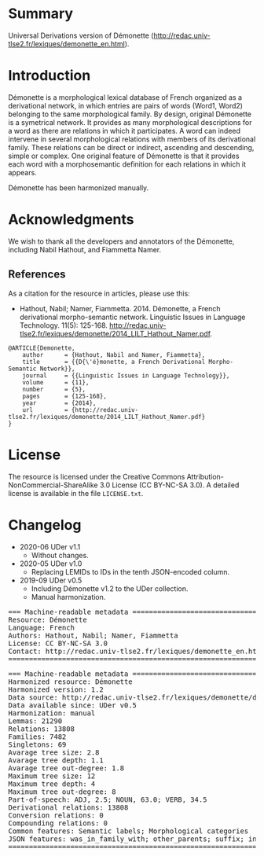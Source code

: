 # Summary

Universal Derivations version of Démonette (http://redac.univ-tlse2.fr/lexiques/demonette_en.html).


# Introduction

Démonette is a morphological lexical database of French organized as a derivational network, in which entries are pairs of words (Word1, Word2) belonging to the same morphological family. By design, original Démonette is a symetrical network. It provides as many morphological descriptions for a word as there are relations in which it participates. A word can indeed intervene in several morphological relations with members of its derivational family. These relations can be direct or indirect, ascending and descending, simple or complex. One original feature of Démonette is that it provides each word with a morphosemantic definition for each relations in which it appears.

Démonette has been harmonized manually.


# Acknowledgments

We wish to thank all the developers and annotators of the Démonette, including Nabil Hathout, and Fiammetta Namer.


## References

As a citation for the resource in articles, please use this:

* Hathout, Nabil; Namer, Fiammetta. 2014. Démonette, a French derivational morpho-semantic network. Linguistic Issues in Language Technology. 11(5): 125-168. http://redac.univ-tlse2.fr/lexiques/demonette/2014_LILT_Hathout_Namer.pdf.

```
@ARTICLE{Demonette,
    author      = {Hathout, Nabil and Namer, Fiammetta},
    title       = {{D{\'é}monette, a French Derivational Morpho-Semantic Network}},
    journal     = {{Linguistic Issues in Language Technology}},
    volume      = {11},
    number      = {5},
    pages       = {125-168},
    year        = {2014},
    url         = {http://redac.univ-tlse2.fr/lexiques/demonette/2014_LILT_Hathout_Namer.pdf}
}
```


# License

The resource is licensed under the Creative Commons Attribution-NonCommercial-ShareAlike 3.0 License (CC BY-NC-SA 3.0).
A detailed license is available in the file `LICENSE.txt`.


# Changelog

* 2020-06 UDer v1.1
    * Without changes.
* 2020-05 UDer v1.0
    * Replacing LEMIDs to IDs in the tenth JSON-encoded column.
* 2019-09 UDer v0.5
    * Including Démonette v1.2 to the UDer collection.
    * Manual harmonization.


<pre>
=== Machine-readable metadata =================================================
Resource: Démonette
Language: French
Authors: Hathout, Nabil; Namer, Fiammetta
License: CC BY-NC-SA 3.0
Contact: http://redac.univ-tlse2.fr/lexiques/demonette_en.html
===============================================================================
</pre>

<pre>
=== Machine-readable metadata =================================================
Harmonized resource: Démonette
Harmonized version: 1.2
Data source: http://redac.univ-tlse2.fr/lexiques/demonette/demonette-1.2.zip
Data available since: UDer v0.5
Harmonization: manual
Lemmas: 21290
Relations: 13808
Families: 7482
Singletons: 69
Avarage tree size: 2.8
Avarage tree depth: 1.1
Avarage tree out-degree: 1.8
Maximum tree size: 12
Maximum tree depth: 4
Maximum tree out-degree: 8
Part-of-speech: ADJ, 2.5; NOUN, 63.0; VERB, 34.5
Derivational relations: 13808
Conversion relations: 0
Compounding relations: 0
Common features: Semantic labels; Morphological categories
JSON features: was_in_family_with; other_parents; suffix; in_subparadigm_with
===============================================================================
</pre>
